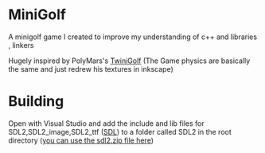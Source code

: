 # MiniGolf
A minigolf game I created to improve my understanding of c++ and libraries , linkers 

Hugely inspired by PolyMars's [TwiniGolf](https://github.com/PolyMarsDev/Twini-Golf) (The Game physics are basically the same and just redrew his textures in inkscape)

# Building
Open with Visual Studio and add the include and lib files for SDL2,SDL2_image,SDL2_ttf ([SDL](https://github.com/libsdl-org)) to a folder called SDL2 in the root directory ([you can use the sdl2.zip file here](https://github.com/luqmaan-k/MiniGolf/releases/tag/V1))
